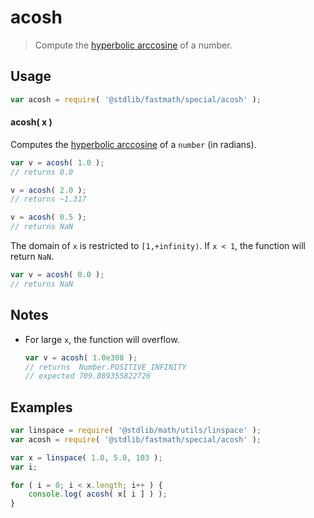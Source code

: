 # acosh

> Compute the [hyperbolic arccosine][inverse-hyperbolic] of a number.


<section class="usage">

## Usage

``` javascript
var acosh = require( '@stdlib/fastmath/special/acosh' );
```

#### acosh( x )

Computes the [hyperbolic arccosine][inverse-hyperbolic] of a `number` (in radians).

``` javascript
var v = acosh( 1.0 );
// returns 0.0

v = acosh( 2.0 );
// returns ~1.317

v = acosh( 0.5 );
// returns NaN
```

The domain of `x` is restricted to `[1,+infinity)`. If `x < 1`, the function will return `NaN`.

``` javascript
var v = acosh( 0.0 );
// returns NaN
```

</section>

<!-- /.usage -->


<section class="notes">

## Notes

* For large `x`, the function will overflow.

  ``` javascript
  var v = acosh( 1.0e308 );
  // returns  Number.POSITIVE_INFINITY
  // expected 709.889355822726
  ```

</section>

<!-- /.notes -->


<section class="examples">

## Examples

``` javascript
var linspace = require( '@stdlib/math/utils/linspace' );
var acosh = require( '@stdlib/fastmath/special/acosh' );

var x = linspace( 1.0, 5.0, 103 );
var i;

for ( i = 0; i < x.length; i++ ) {
    console.log( acosh( x[ i ] ) );
}
```

</section>

<!-- /.examples -->


<section class="links">

[inverse-hyperbolic]: https://en.wikipedia.org/wiki/Inverse_hyperbolic_function

</section>

<!-- /.links -->
